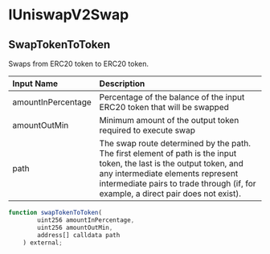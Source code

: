 # IUniswapV2Swap

## SwapTokenToToken

Swaps from ERC20 token to ERC20 token.

| Input Name | Description |
| :--- | :--- |
| amountInPercentage | Percentage of the balance of the input ERC20 token that will be swapped |
| amountOutMin | Minimum amount of the output token required to execute swap |
| path | The swap route determined by the path. The first element of path is the input token, the last is the output token, and any intermediate elements represent intermediate pairs to trade through \(if, for example, a direct pair does not exist\). |

```javascript
function swapTokenToToken(
        uint256 amountInPercentage,
        uint256 amountOutMin,
        address[] calldata path
    ) external;
```

